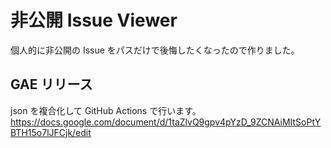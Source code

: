 # 非公開 Issue Viewer

個人的に非公開の Issue をパスだけで後悔したくなったので作りました。

## GAE リリース

json を複合化して GitHub Actions で行います。  
https://docs.google.com/document/d/1taZlvQ9gpv4pYzD_9ZCNAiMItSoPtYBTH15o7lJFCjk/edit

